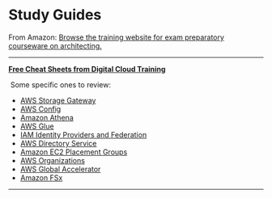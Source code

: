 # Study Guides



From Amazon: [Browse the training website for exam preparatory courseware on architecting.](https://www.aws.training/) 

---



**[Free Cheat Sheets from Digital Cloud Training](https://digitalcloud.training/certification-training/aws-solutions-architect-associate/)**

​	Some specific ones to review:

- [AWS Storage Gateway](https://digitalcloud.training/certification-training/aws-solutions-architect-associate/storage/aws-storage-gateway/)
- [AWS Config](https://digitalcloud.training/certification-training/aws-solutions-architect-associate/management-tools/aws-config/)
- [Amazon Athena](https://digitalcloud.training/certification-training/aws-solutions-architect-associate/analytics/amazon-athena/)
- [AWS Glue](https://digitalcloud.training/certification-training/aws-solutions-architect-associate/analytics/aws-glue/)
- [IAM Identity Providers and Federation](https://digitalcloud.training/certification-training/aws-solutions-architect-associate/security-identity-compliance/aws-iam/)
- [AWS Directory Service](https://digitalcloud.training/certification-training/aws-solutions-architect-associate/security-identity-compliance/aws-directory-service/)
- [Amazon EC2 Placement Groups](https://digitalcloud.training/certification-training/aws-solutions-architect-associate/compute/amazon-ec2/)
- [AWS Organizations](https://digitalcloud.training/certification-training/aws-solutions-architect-associate/management-tools/aws-organizations/)
- [AWS Global Accelerator](https://digitalcloud.training/certification-training/aws-solutions-architect-associate/networking-and-content-delivery/aws-global-accelerator/)
-  [Amazon FSx](https://digitalcloud.training/certification-training/aws-solutions-architect-associate/storage/amazon-fsx/)



---

